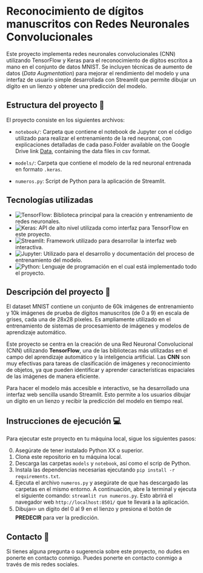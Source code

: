 # Reconocimiento de dígitos manuscritos con Redes Neuronales Convolucionales
 
Este proyecto implementa redes neuronales convolucionales (CNN) utilizando TensorFlow y Keras para el reconocimiento de dígitos escritos a mano en el conjunto de datos MNIST. Se incluyen técnicas de aumento de datos (*Data Augmentation*) para mejorar el rendimiento del modelo y una interfaz de usuario simple desarrollada con Streamlit que permite dibujar un dígito en un lienzo y obtener una predicción del modelo.

## Estructura del proyecto 📂

El proyecto consiste en los siguientes archivos:

- ``notebook/``: Carpeta que contiene el notebook de Jupyter con el código utilizado para realizar el entrenamiento de la red neuronal, con explicaciones detalladas de cada paso.Folder available on the Google Drive link [Data](https://drive.google.com/drive/folders/1YNj80AnFaNC3GuXIMYGxBIITjxB3YKO6?usp=drive_link), containing the data files in csv format.

- ``models/``: Carpeta que contiene el modelo de la red neuronal entrenada en formato ``.keras``.

- ``numeros.py``: Script de Python para la aplicación de Streamlit.

## Tecnologías utilizadas

- ![TensorFlow](https://img.shields.io/badge/TensorFlow-14354C?style=for-the-badge&logo=tensorflow&logoColor=white): Biblioteca principal para la creación y entrenamiento de redes neuronales.
- ![Keras](https://img.shields.io/badge/Keras-D00000?style=for-the-badge&logo=keras&logoColor=white): API de alto nivel utilizada como interfaz para TensorFlow en este proyecto.
- ![Streamlit](https://img.shields.io/badge/Streamlit-2CA5E0?style=for-the-badge&logo=streamlit&logoColor=white): Framework utilizado para desarrollar la interfaz web interactiva.
- ![Jupyter](https://img.shields.io/badge/Jupyter-F37626?style=for-the-badge&logo=jupyter&logoColor=white): Utilizado para el desarrollo y documentación del proceso de entrenamiento del modelo.
- ![Python](https://img.shields.io/badge/Python-3776AB?style=for-the-badge&logo=python&logoColor=white): Lenguaje de programación en el cual está implementado todo el proyecto.
  
## Descripción del proyecto 📝

El dataset MNIST contiene un conjunto de 60k imágenes de entrenamiento y 10k imágenes de prueba de dígitos manuscritos (de 0 a 9) en escala de grises, cada una de 28x28 píxeles. Es ampliamente utilizado en el entrenamiento de sistemas de procesamiento de imágenes y modelos de aprendizaje automático.

Este proyecto se centra en la creación de una Red Neuronal Convolucional (CNN) utilizando **TensorFlow**, una de las bibliotecas más utilizadas en el campo del aprendizaje automático y la inteligencia artificial. Las **CNN** son muy efectivas para tareas de clasificación de imágenes y reconocimiento de objetos, ya que pueden identificar y aprender características espaciales de las imágenes de manera eficiente. 

Para hacer el modelo más accesible e interactivo, se ha desarrollado una interfaz web sencilla usando Streamlit. Esto permite a los usuarios dibujar un dígito en un lienzo y recibir la predicción del modelo en tiempo real.

## Instrucciones de ejecución 💻
Para ejecutar este proyecto en tu máquina local, sigue los siguientes pasos:

0. Asegúrate de tener instalado Python XX o superior.
1. Clona este repositorio en tu máquina local.
2. Descarga las carpetas ``models`` y ``notebook``, así como el scrip de Python.
3. Instala las dependencias necesarias ejecutando ``pip install -r requirements.txt``.
4. Ejecuta el archivo ``numeros.py`` y asegúrate de que has descargado las carpetas en el mismo entorno. A continuación, abre la terminal y ejecuta el siguiente comando: ``streamlit run numeros.py``. Esto abrirá el navegador web ``http://localhost:8501/`` que te llevará a la aplicación.
5. Dibuja✏️ un dígito del 0 al 9 en el lienzo y presiona el botón de **PREDECIR** para ver la predicción. 

## Contacto 📧
Si tienes alguna pregunta o sugerencia sobre este proyecto, no dudes en ponerte en contacto conmigo. Puedes ponerte en contacto conmigo a través de mis redes sociales.
